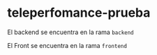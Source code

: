 # teleperfomance-prueba

El backend se encuentra en la rama `backend`

El Front se encuentra en la rama `frontend`
